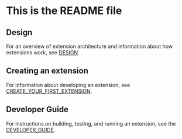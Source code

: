 # This is the README file

## Design
For an overview of extension architecture and information about how extensions work, see [DESIGN](DESIGN.md).

## Creating an extension
For information about developing an extension, see [CREATE_YOUR_FIRST_EXTENSION](CREATE_YOUR_FIRST_EXTENSION.md).

## Developer Guide
For instructions on building, testing, and running an extension, see the [DEVELOPER_GUIDE](DEVELOPER_GUIDE.md).
